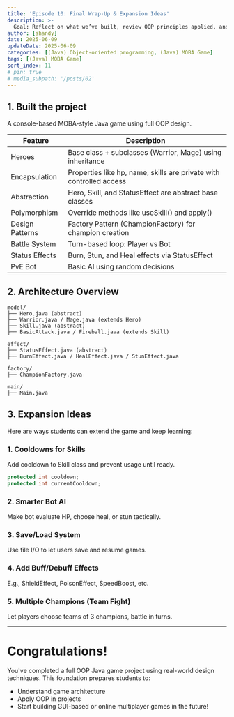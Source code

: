 ```yaml
---
title: 'Episode 10: Final Wrap-Up & Expansion Ideas'
description: >-
  Goal: Reflect on what we’ve built, review OOP principles applied, and explore ways to take this project further.
author: [shandy]
date: 2025-06-09
updateDate: 2025-06-09
categories: [(Java) Object-oriented programming, (Java) MOBA Game]
tags: [(Java) MOBA Game]
sort_index: 11
# pin: true
# media_subpath: '/posts/02'
---
```


## 1. Built the project
A console-based MOBA-style Java game using full OOP design.

| Feature           | Description                                                                 |
|-------------------|-----------------------------------------------------------------------------|
| Heroes         | Base class + subclasses (Warrior, Mage) using inheritance                  |
| Encapsulation  | Properties like hp, name, skills are private with controlled access         |
| Abstraction    | Hero, Skill, and StatusEffect are abstract base classes                     |
| Polymorphism   | Override methods like useSkill() and apply()                                |
| Design Patterns| Factory Pattern (ChampionFactory) for champion creation                     |
| Battle System  | Turn-based loop: Player vs Bot                                               |
| Status Effects | Burn, Stun, and Heal effects via StatusEffect                               |
| PvE Bot        | Basic AI using random decisions   

## 2. Architecture Overview

```
model/
├── Hero.java (abstract)
├── Warrior.java / Mage.java (extends Hero)
├── Skill.java (abstract)
├── BasicAttack.java / Fireball.java (extends Skill)

effect/
├── StatusEffect.java (abstract)
├── BurnEffect.java / HealEffect.java / StunEffect.java

factory/
├── ChampionFactory.java

main/
├── Main.java
```

## 3. Expansion Ideas

Here are ways students can extend the game and keep learning:

### 1. Cooldowns for Skills
Add cooldown to Skill class and prevent usage until ready.

```java
protected int cooldown;
protected int currentCooldown;
```

### 2. Smarter Bot AI
Make bot evaluate HP, choose heal, or stun tactically.

### 3. Save/Load System
Use file I/O to let users save and resume games.

### 4. Add Buff/Debuff Effects
E.g., ShieldEffect, PoisonEffect, SpeedBoost, etc.

### 5. Multiple Champions (Team Fight)
Let players choose teams of 3 champions, battle in turns.

---
# Congratulations!
You've completed a full OOP Java game project using real-world design techniques. This foundation prepares students to:
- Understand game architecture
- Apply OOP in projects
- Start building GUI-based or online multiplayer games in the future!
